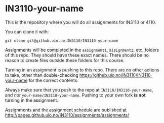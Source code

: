 # IN3110-your-name

This is the repository where you will do all assignments for IN3110 or 4110.

You can clone it with:

    git clone git@github.uio.no:IN3110/IN3110-your-name

Assignments will be completed in the `assignment1`, `assignment2`, etc. folders of this repo. They should have these exact names. There should be no reason to create files outside these folders for this course.

Turning in an assignment is pushing to this repo. There are no other actions to take, other than double-checking https://github.uio.no/IN3110/IN3110-your-name for the correct contents.

Always make sure that you push to the repo at `IN3110/IN3110-your-name`, and _not_ `your-name/IN3110-your-name`. Pushing to your own fork __is not__ turning in the assignment.


Assignments and the assignment schedule are published at http://pages.github.uio.no/IN3110/assignments/assignments/
